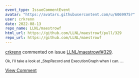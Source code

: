 ```yaml
---
event_type: IssueCommentEvent
avatar: "https://avatars.githubusercontent.com/u/6069975?"
user: crkrenn
date: 2022-08-13
repo_name: LLNL/maestrowf
html_url: https://github.com/LLNL/maestrowf/pull/329
repo_url: https://github.com/LLNL/maestrowf
---
```


<a href='https://github.com/crkrenn' target='_blank'>crkrenn</a> commented on issue <a href='https://github.com/LLNL/maestrowf/pull/329' target='_blank'>LLNL/maestrowf#329</a>.

<small>Ok, I'll take a look at _StepRecord and ExecutionGraph when I can. ...</small>

<a href='https://github.com/LLNL/maestrowf/pull/329' target='_blank'>View Comment</a>